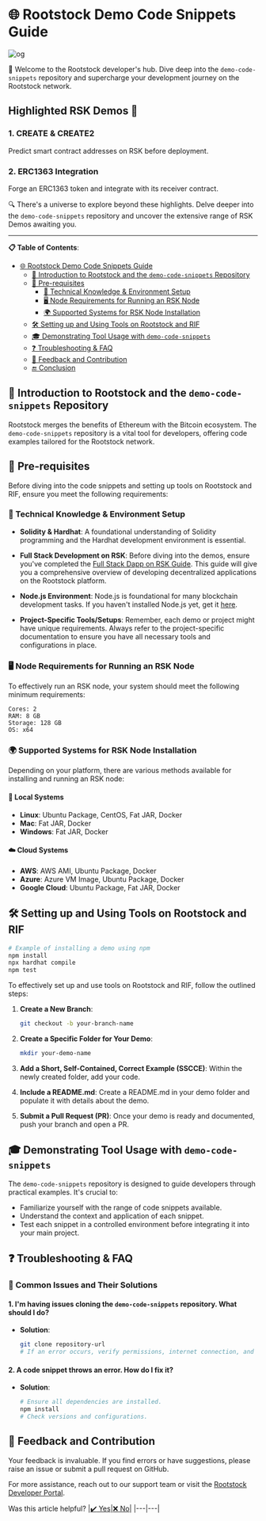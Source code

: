 # 🌐 Rootstock Demo Code Snippets Guide

![og](https://github.com/AntonyWilliam/sample2/assets/54343267/d681c00b-8c4c-46ff-921f-8c5c701739b0)

🚀 Welcome to the Rootstock developer's hub. Dive deep into the `demo-code-snippets` repository and supercharge your development journey on the Rootstock network.

## Highlighted RSK Demos 🌟

### 1. **CREATE & CREATE2**
Predict smart contract addresses on RSK before deployment.

### 2. **ERC1363 Integration**
Forge an ERC1363 token and integrate with its receiver contract.

🔍 There's a universe to explore beyond these highlights. Delve deeper into the `demo-code-snippets` repository and uncover the extensive range of RSK Demos awaiting you.

---



**📋 Table of Contents**:
- [🌐 Rootstock Demo Code Snippets Guide](#🌐-rootstock-demo-code-snippets-guide)
  - [📖 Introduction to Rootstock and the `demo-code-snippets` Repository](#📖-introduction-to-rootstock-and-the-demo-code-snippets-repository)
  - [🔧 Pre-requisites](#🔧-pre-requisites)
    - [📘 Technical Knowledge & Environment Setup](#📘-technical-knowledge--environment-setup)
    - [🖥️ Node Requirements for Running an RSK Node](#🖥️-node-requirements-for-running-an-rsk-node)
    - [🌍 Supported Systems for RSK Node Installation](#🌍-supported-systems-for-rsk-node-installation)
  - [🛠️ Setting up and Using Tools on Rootstock and RIF](#🛠️-setting-up-and-using-tools-on-rootstock-and-rif)
  - [🎓 Demonstrating Tool Usage with `demo-code-snippets`](#🎓-demonstrating-tool-usage-with-demo-code-snippets)
  - [❓ Troubleshooting & FAQ](#❓-troubleshooting--faq)
  - [💬 Feedback and Contribution](#💬-feedback-and-contribution)
  - [🔚 Conclusion](#🔚-conclusion)

## 📖 Introduction to Rootstock and the `demo-code-snippets` Repository

Rootstock merges the benefits of Ethereum with the Bitcoin ecosystem. The `demo-code-snippets` repository is a vital tool for developers, offering code examples tailored for the Rootstock network.

## 🔧 Pre-requisites

Before diving into the code snippets and setting up tools on Rootstock and RIF, ensure you meet the following requirements:

### 📘 Technical Knowledge & Environment Setup

- **Solidity & Hardhat**: A foundational understanding of Solidity programming and the Hardhat development environment is essential.
  
- **Full Stack Development on RSK**: Before diving into the demos, ensure you've completed the [Full Stack Dapp on RSK Guide](https://dev.rootstock.io/guides/full-stack-dapp-on-rsk/part1-overview/). This guide will give you a comprehensive overview of developing decentralized applications on the Rootstock platform.

- **Node.js Environment**: Node.js is foundational for many blockchain development tasks. If you haven't installed Node.js yet, get it [here](https://nodejs.org/).

- **Project-Specific Tools/Setups**: Remember, each demo or project might have unique requirements. Always refer to the project-specific documentation to ensure you have all necessary tools and configurations in place.

### 🖥️ Node Requirements for Running an RSK Node

To effectively run an RSK node, your system should meet the following minimum requirements:

```plaintext
Cores: 2
RAM: 8 GB
Storage: 128 GB
OS: x64
```

### 🌍 Supported Systems for RSK Node Installation
Depending on your platform, there are various methods available for installing and running an RSK node:

#### 💼 Local Systems
- **Linux**: Ubuntu Package, CentOS, Fat JAR, Docker
- **Mac**: Fat JAR, Docker
- **Windows**: Fat JAR, Docker

#### ☁️ Cloud Systems
- **AWS**: AWS AMI, Ubuntu Package, Docker
- **Azure**: Azure VM Image, Ubuntu Package, Docker
- **Google Cloud**: Ubuntu Package, Fat JAR, Docker

## 🛠️ Setting up and Using Tools on Rootstock and RIF

```bash
# Example of installing a demo using npm
npm install
npx hardhat compile
npm test
```

To effectively set up and use tools on Rootstock and RIF, follow the outlined steps:

1. **Create a New Branch**:
   ```bash
   git checkout -b your-branch-name
   ```

2. **Create a Specific Folder for Your Demo**:
   ```bash
   mkdir your-demo-name
   ```

3. **Add a Short, Self-Contained, Correct Example (SSCCE)**:
   Within the newly created folder, add your code.

4. **Include a README.md**:
   Create a README.md in your demo folder and populate it with details about the demo.

5. **Submit a Pull Request (PR)**:
   Once your demo is ready and documented, push your branch and open a PR.

## 🎓 Demonstrating Tool Usage with `demo-code-snippets`

The `demo-code-snippets` repository is designed to guide developers through practical examples. It's crucial to:

- Familiarize yourself with the range of code snippets available.
- Understand the context and application of each snippet.
- Test each snippet in a controlled environment before integrating it into your main project.

## ❓ Troubleshooting & FAQ

### 🐞 Common Issues and Their Solutions

#### 1. I'm having issues cloning the `demo-code-snippets` repository. What should I do?

- **Solution**:
   ```bash
   git clone repository-url
   # If an error occurs, verify permissions, internet connection, and URL.
   ```

#### 2. A code snippet throws an error. How do I fix it?

- **Solution**:
   ```bash
   # Ensure all dependencies are installed.
   npm install
   # Check versions and configurations.
   ```

## 💬 Feedback and Contribution

Your feedback is invaluable. If you find errors or have suggestions, please raise an issue or submit a pull request on GitHub.

For more assistance, reach out to our support team or visit the [Rootstock Developer Portal](https://dev.rootstock.io/).

Was this article helpful?
|[:heavy_check_mark: Yes](teste)|[:x: No](teste)|
|---|---|
